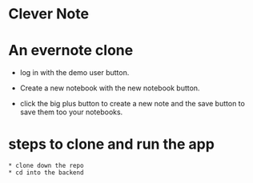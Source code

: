 # Clever Note

# An evernote clone 



  * log in with the demo user button.

  * Create a new notebook with the new notebook button.

  * click the big plus button to create a new note and the save button to save them too your notebooks.



# steps to clone and run the app

    * clone down the repo
    * cd into the backend 